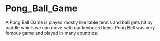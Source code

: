 # Pong_Ball_Game
A Pong Ball Game is played mostly like table tennis and ball gets hit by paddle which we can move with our keyboard keys.
Pong Ball was very famous game and played in many countries.

